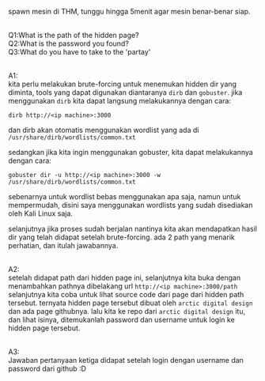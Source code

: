 spawn mesin di THM, tunggu hingga 5menit agar mesin benar-benar siap.

<br>Q1:What is the path of the hidden page?
<br>Q2:What is the password you found?
<br>Q3:What do you have to take to the 'partay'


<br>A1:
<br>kita perlu melakukan brute-forcing untuk menemukan hidden dir yang diminta,
tools yang dapat digunakan diantaranya `dirb` dan `gobuster`.
jika menggunakan `dirb` kita dapat langsung melakukannya dengan cara:
```shell
dirb http://<ip machine>:3000
```
dan dirb akan otomatis menggunakan wordlist yang ada di `/usr/share/dirb/wordlists/common.txt`

sedangkan jika kita ingin menggunakan gobuster, kita dapat melakukannya dengan cara:
```shell
gobuster dir -u http://<ip machine>:3000 -w /usr/share/dirb/wordlists/common.txt
```
sebenarnya untuk wordlist bebas menggunakan apa saja, namun untuk mempermudah, disini saya
menggunakan wordlists yang sudah disediakan oleh Kali Linux saja.

selanjutnya jika proses sudah berjalan nantinya kita akan mendapatkan hasil dir yang telah
didapat setelah brute-forcing. ada 2 path yang menarik perhatian, dan itulah jawabannya.

<br>A2:
<br>setelah didapat path dari hidden page ini, selanjutnya kita buka dengan menambahkan pathnya
dibelakang url ```http://<ip machine>:3000/path```
selanjutnya kita coba untuk lihat source code dari page dari hidden path tersebut. ternyata
hidden page tersebut dibuat oleh `arctic digital design` dan ada page githubnya. lalu kita
ke repo dari `arctic digital design` itu, dan lihat isinya, ditemukanlah password dan
username untuk login ke hidden page tersebut.

<br>A3:
<br>Jawaban pertanyaan ketiga didapat setelah login dengan username dan password dari github :D
